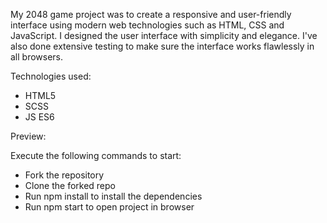 My 2048 game project was to create a responsive and user-friendly
interface using modern web technologies such as HTML, CSS and JavaScript.
I designed the user interface with simplicity and elegance.
I've also done extensive testing to make sure the interface works flawlessly in all browsers.

Technologies used:
  - HTML5
  - SCSS
  - JS ES6

Preview: 

Execute the following commands to start:
  - Fork the repository
  - Clone the forked repo
  - Run npm install to install the dependencies
  - Run npm start to open project in browser
